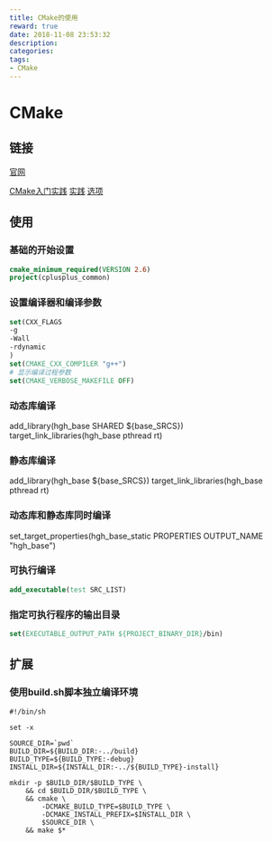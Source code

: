 ```yaml
---
title: CMake的使用
reward: true
date: 2018-11-08 23:53:32
description:
categories:
tags:
- CMake
---
```


# CMake

## 链接

[官网](https://cmake.org/)

[CMake入门实践](http://www.hahack.com/codes/cmake/)
[实践](https://www.kancloud.cn/itfanr/cmake-practice/82988)
[选项](https://zh.wikibooks.org/zh-hans/CMake_%E5%85%A5%E9%96%80/%E5%8A%A0%E5%85%A5%E7%B7%A8%E8%AD%AF%E9%81%B8%E9%A0%85)

## 使用

### 基础的开始设置

```cmake
cmake_minimum_required(VERSION 2.6)
project(cplusplus_common)
```

### 设置编译器和编译参数

```cmake
set(CXX_FLAGS
-g
-Wall
-rdynamic
)
set(CMAKE_CXX_COMPILER "g++")
# 显示编译过程参数
set(CMAKE_VERBOSE_MAKEFILE OFF)
```

### 动态库编译

add_library(hgh_base SHARED ${base_SRCS})
target_link_libraries(hgh_base pthread rt)

### 静态库编译

add_library(hgh_base ${base_SRCS})
target_link_libraries(hgh_base pthread rt)

### 动态库和静态库同时编译

set_target_properties(hgh_base_static PROPERTIES OUTPUT_NAME "hgh_base")

### 可执行编译

```cmake
add_executable(test SRC_LIST)
```

### 指定可执行程序的输出目录

```cmake
set(EXECUTABLE_OUTPUT_PATH ${PROJECT_BINARY_DIR}/bin)
```

## 扩展

### 使用build.sh脚本独立编译环境

```shell
#!/bin/sh

set -x

SOURCE_DIR=`pwd`
BUILD_DIR=${BUILD_DIR:-../build}
BUILD_TYPE=${BUILD_TYPE:-debug}
INSTALL_DIR=${INSTALL_DIR:-../${BUILD_TYPE}-install}

mkdir -p $BUILD_DIR/$BUILD_TYPE \
    && cd $BUILD_DIR/$BUILD_TYPE \
    && cmake \
        -DCMAKE_BUILD_TYPE=$BUILD_TYPE \
        -DCMAKE_INSTALL_PREFIX=$INSTALL_DIR \
        $SOURCE_DIR \
    && make $*

```

